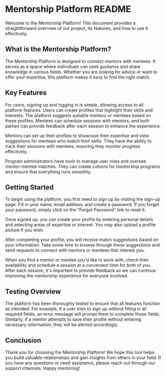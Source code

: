 # Mentorship Platform README

Welcome to the Mentorship Platform! This document provides a straightforward overview of our project, its features, and how to use it effectively.

## What is the Mentorship Platform?

The Mentorship Platform is designed to connect mentors with mentees. It serves as a space where individuals can seek guidance and share knowledge in various fields. Whether you are looking for advice or want to offer your expertise, this platform makes it easy to find the right match.

## Key Features

For users, signing up and logging in is simple, allowing access to all platform features. Users can create profiles that highlight their skills and interests. The platform suggests suitable mentors or mentees based on these profiles. Mentees can schedule sessions with mentors, and both parties can provide feedback after each session to enhance the experience.

Mentors can set up their profiles to showcase their expertise and view suggestions for mentees who match their skills. They have the ability to track their sessions with mentees, ensuring they monitor progress effectively.

Program administrators have tools to manage user roles and oversee mentor-mentee matches. They can create cohorts for mentorship programs and ensure that everything runs smoothly.

## Getting Started

To begin using the platform, you first need to sign up by visiting the sign-up page. Fill in your name, email address, and create a password. If you forget your password, simply click on the "Forgot Password" link to reset it.

Once signed up, you can create your profile by entering personal details and selecting areas of expertise or interest. You may also upload a profile picture if you wish.

After completing your profile, you will receive match suggestions based on your information. Take some time to browse through these suggestions and send requests to connect with mentors or mentees that interest you.

When you find a mentor or mentee you'd like to work with, check their availability and schedule a session at a convenient time for both of you. After each session, it's important to provide feedback so we can continue improving the mentorship experience for everyone involved.

## Testing Overview

The platform has been thoroughly tested to ensure that all features function as intended. For example, if a user tries to sign up without filling in all required fields, an error message will prompt them to complete those fields. Similarly, if a mentor attempts to save their profile without entering necessary information, they will be alerted accordingly.

## Conclusion

Thank you for choosing the Mentorship Platform! We hope this tool helps you build valuable relationships and gain insights from others in your field. If you have any questions or need assistance, please reach out through our support channels. Happy mentoring!
